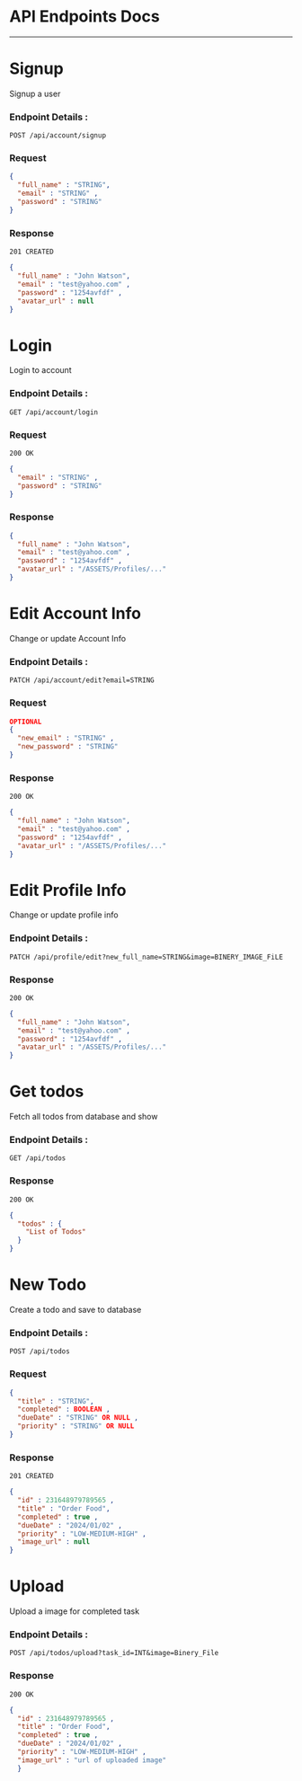 # API Endpoints Docs
________________________________
# Signup
Signup a user
### Endpoint Details :
`POST /api/account/signup`
### Request
```json
{
  "full_name" : "STRING",
  "email" : "STRING" ,
  "password" : "STRING"
}
```
### Response
```201 CREATED```
```json
{
  "full_name" : "John Watson",
  "email" : "test@yahoo.com" ,
  "password" : "1254avfdf" ,
  "avatar_url" : null
}
```


# Login
Login to account
### Endpoint Details :
`GET /api/account/login`
### Request
`200 OK`
```json
{
  "email" : "STRING" ,
  "password" : "STRING"
}
```
### Response
```json
{
  "full_name" : "John Watson",
  "email" : "test@yahoo.com" ,
  "password" : "1254avfdf" ,
  "avatar_url" : "/ASSETS/Profiles/..."
}
```


# Edit Account Info
Change or update Account Info
### Endpoint Details :
`PATCH /api/account/edit?email=STRING`
### Request
```json
OPTIONAL
{
  "new_email" : "STRING" ,
  "new_password" : "STRING"
}
```
### Response
`200 OK`
```json
{
  "full_name" : "John Watson",
  "email" : "test@yahoo.com" ,
  "password" : "1254avfdf" ,
  "avatar_url" : "/ASSETS/Profiles/..."
}
```


# Edit Profile Info
Change or update profile info
### Endpoint Details :
`PATCH /api/profile/edit?new_full_name=STRING&image=BINERY_IMAGE_FiLE`
### Response
`200 OK`
```json
{
  "full_name" : "John Watson",
  "email" : "test@yahoo.com" ,
  "password" : "1254avfdf" ,
  "avatar_url" : "/ASSETS/Profiles/..."
}
```


# Get todos
Fetch all todos from database and show
### Endpoint Details :
`GET /api/todos`
### Response
`200 OK`
```json
{
  "todos" : {
    "List of Todos"
  }
}
```


# New Todo
Create a todo and save to database
### Endpoint Details :
`POST /api/todos`
### Request
```json
{
  "title" : "STRING",
  "completed" : BOOLEAN ,
  "dueDate" : "STRING" OR NULL ,
  "priority" : "STRING" OR NULL
}
```
### Response
`201 CREATED`
```json
{
  "id" : 231648979789565 ,
  "title" : "Order Food",
  "completed" : true ,
  "dueDate" : "2024/01/02" ,
  "priority" : "LOW-MEDIUM-HIGH" ,
  "image_url" : null
}
```


# Upload
Upload a image for completed task
### Endpoint Details :
`POST /api/todos/upload?task_id=INT&image=Binery_File`
### Response
`200 OK`
```json
{
  "id" : 231648979789565 ,
  "title" : "Order Food",
  "completed" : true ,
  "dueDate" : "2024/01/02" ,
  "priority" : "LOW-MEDIUM-HIGH" ,
  "image_url" : "url of uploaded image"
  }
```